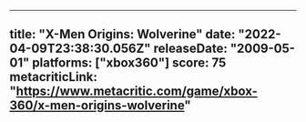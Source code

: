 
---
title: "X-Men Origins: Wolverine"
date: "2022-04-09T23:38:30.056Z"
releaseDate: "2009-05-01"
platforms: ["xbox360"]
score: 75
metacriticLink: "https://www.metacritic.com/game/xbox-360/x-men-origins-wolverine"
---
